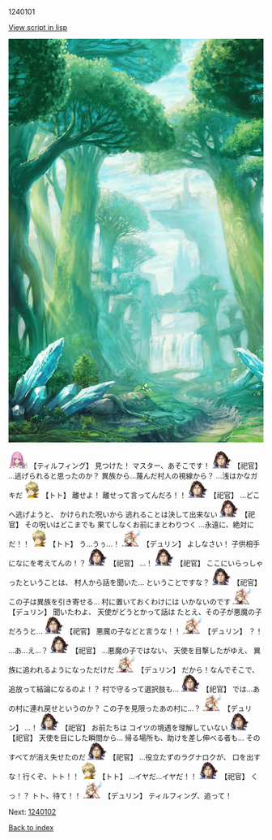 1240101

[View script in lisp](../scripts/1240101.txt)

![forest.png](../images/backgrounds/forest.png)

<img src="../images/units/24.png" alt="24.png" height="34"/>
【ティルフィング】
見つけた！
マスター、あそこです！

<img src="../images/units/5.png" alt="5.png" height="34"/>
【祀官】
…逃げられると思ったのか？
異族から…蔑んだ村人の視線から？
…浅はかなガキだ

<img src="../images/units/4.png" alt="4.png" height="34"/>
【トト】
離せよ！
離せって言ってんだろ！！

<img src="../images/units/5.png" alt="5.png" height="34"/>
【祀官】
…どこへ逃げようと、
かけられた呪いから
逃れることは決して出来ない

<img src="../images/units/5.png" alt="5.png" height="34"/>
【祀官】
その呪いはどこまでも
果てしなくお前にまとわりつく
…永遠に、絶対にだ！！

<img src="../images/units/4.png" alt="4.png" height="34"/>
【トト】
う…うぅ…！

<img src="../images/units/0.png" alt="0.png" height="34"/>
【デュリン】
よしなさい！
子供相手になにを考えてんの！？

<img src="../images/units/5.png" alt="5.png" height="34"/>
【祀官】
…！

<img src="../images/units/5.png" alt="5.png" height="34"/>
【祀官】
ここにいらっしゃったということは、
村人から話を聞いた…
ということですな？

<img src="../images/units/5.png" alt="5.png" height="34"/>
【祀官】
この子は異族を引き寄せる…
村に置いておくわけには
いかないのです

<img src="../images/units/0.png" alt="0.png" height="34"/>
【デュリン】
聞いたわよ、
天使がどうとかって話は
たとえ、その子が悪魔の子だろうと…

<img src="../images/units/5.png" alt="5.png" height="34"/>
【祀官】
悪魔の子などと言うな！！

<img src="../images/units/0.png" alt="0.png" height="34"/>
【デュリン】
？！
…あ…え…？

<img src="../images/units/5.png" alt="5.png" height="34"/>
【祀官】
…悪魔の子ではない、
天使を目撃したがゆえ、
異族に追われるようになっただけだ

<img src="../images/units/0.png" alt="0.png" height="34"/>
【デュリン】
だから！なんでそこで、
追放って結論になるのよ！？
村で守るって選択肢も…

<img src="../images/units/5.png" alt="5.png" height="34"/>
【祀官】
では…あの村に連れ戻せというのか？
この子を見限ったあの村に…？

<img src="../images/units/0.png" alt="0.png" height="34"/>
【デュリン】
…！

<img src="../images/units/5.png" alt="5.png" height="34"/>
【祀官】
お前たちは
コイツの境遇を理解していない

<img src="../images/units/5.png" alt="5.png" height="34"/>
【祀官】
天使を目にした瞬間から…
帰る場所も、助けを差し伸べる者も…
そのすべてが消え失せたのだ

<img src="../images/units/5.png" alt="5.png" height="34"/>
【祀官】
…役立たずのラグナロクが、
口を出すな！行くぞ、トト！！

<img src="../images/units/4.png" alt="4.png" height="34"/>
【トト】
…イヤだ…イヤだ！！

<img src="../images/units/5.png" alt="5.png" height="34"/>
【祀官】
くっ！？
トト、待て！！

<img src="../images/units/0.png" alt="0.png" height="34"/>
【デュリン】
ティルフィング、追って！

Next: [1240102](1240102.md)

[Back to index](index.md)
